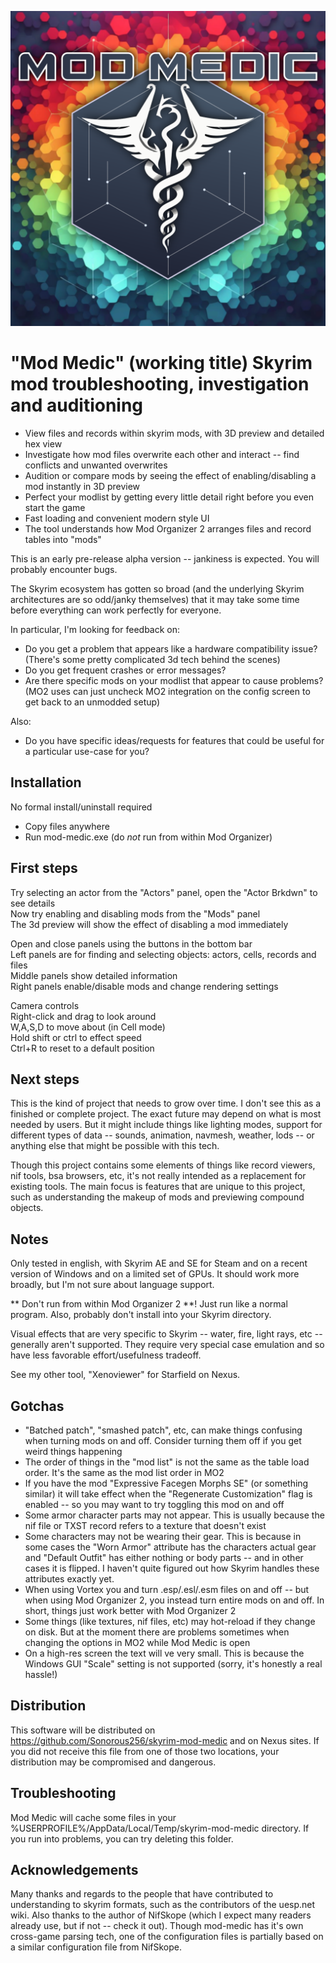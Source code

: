 ![logo](https://github.com/Sonorous256/skyrim-mod-medic/blob/master/logo.webp)

# "Mod Medic" (working title) Skyrim mod troubleshooting, investigation and auditioning

* View files and records within skyrim mods, with 3D preview and detailed hex view
* Investigate how mod files overwrite each other and interact -- find conflicts and unwanted overwrites
* Audition or compare mods by seeing the effect of enabling/disabling a mod instantly in 3D preview
* Perfect your modlist by getting every little detail right before you even start the game
* Fast loading and convenient modern style UI
* The tool understands how Mod Organizer 2 arranges files and record tables into "mods"

This is an early pre-release alpha version -- jankiness is expected. You will probably encounter bugs.

The Skyrim ecosystem has gotten so broad (and the underlying Skyrim architectures are so odd/janky themselves) that it may take some time before everything can work perfectly for everyone.

In particular, I'm looking for feedback on:

* Do you get a problem that appears like a hardware compatibility issue? (There's some pretty complicated 3d tech behind the scenes)
* Do you get frequent crashes or error messages?
* Are there specific mods on your modlist that appear to cause problems? (MO2 uses can just uncheck MO2 integration on the config screen to get back to an unmodded setup)

Also:

* Do you have specific ideas/requests for features that could be useful for a particular use-case for you?

## Installation

No formal install/uninstall required
* Copy files anywhere
* Run mod-medic.exe (do *not* run from within Mod Organizer)

## First steps

Try selecting an actor from the "Actors" panel, open the "Actor Brkdwn" to see details<br/>
Now try enabling and disabling mods from the "Mods" panel<br/>
The 3d preview will show the effect of disabling a mod immediately<br/>

Open and close panels using the buttons in the bottom bar<br/>
Left panels are for finding and selecting objects: actors, cells, records and files<br/>
Middle panels show detailed information<br/>
Right panels enable/disable mods and change rendering settings<br/>

Camera controls<br/>
Right-click and drag to look around<br/>
W,A,S,D to move about (in Cell mode)<br/>
Hold shift or ctrl to effect speed<br/>
Ctrl+R to reset to a default position<br/>

## Next steps

This is the kind of project that needs to grow over time. I don't see this as a finished or complete project.
The exact future may depend on what is most needed by users.
But it might include things like lighting modes, support for different types of data -- sounds, animation, navmesh, weather, lods -- or anything else that might be possible with this tech.

Though this project contains some elements of things like record viewers, nif tools, bsa browsers, etc, it's not really intended as a replacement for existing tools. The main focus is features that are unique to this project, such as understanding the makeup of mods and previewing compound objects.

## Notes

Only tested in english, with Skyrim AE and SE for Steam and on a recent version of Windows and on a limited set of GPUs. It should work more broadly, but I'm not sure about language support.

** Don't run from within Mod Organizer 2 **! Just run like a normal program.
Also, probably don't install into your Skyrim directory.

Visual effects that are very specific to Skyrim -- water, fire, light rays, etc -- generally aren't supported. They require very special case emulation and so have less favorable effort/usefulness tradeoff.

See my other tool, "Xenoviewer" for Starfield on Nexus.

## Gotchas

- "Batched patch", "smashed patch", etc, can make things confusing when turning mods on and off. Consider turning them off if you get weird things happening
- The order of things in the "mod list" is not the same as the table load order. It's the same as the mod list order in MO2
- If you have the mod "Expressive Facegen Morphs SE" (or something similar) it will take effect when the "Regenerate Customization" flag is enabled -- so you may want to try toggling this mod on and off
- Some armor character parts may not appear. This is usually because the nif file or TXST record refers to a texture that doesn't exist
- Some characters may not be wearing their gear. This is because in some cases the "Worn Armor" attribute has the characters actual gear and "Default Outfit" has either nothing or body parts -- and in other cases it is flipped. I haven't quite figured out how Skyrim handles these attributes exactly yet.
- When using Vortex you and turn .esp/.esl/.esm files on and off -- but when using Mod Organizer 2, you instead turn entire mods on and off. In short, things just work better with Mod Organizer 2
- Some things (like textures, nif files, etc) may hot-reload if they change on disk. But at the moment there are problems sometimes when changing the options in MO2 while Mod Medic is open
- On a high-res screen the text will ve very small. This is because the Windows GUI "Scale" setting is not supported (sorry, it's honestly a real hassle!)

## Distribution

This software will be distributed on https://github.com/Sonorous256/skyrim-mod-medic and on Nexus sites. If you did not receive this file from one of those two locations, your distribution may be compromised and dangerous.

## Troubleshooting

Mod Medic will cache some files in your %USERPROFILE%/AppData/Local/Temp/skyrim-mod-medic directory. If you run into problems, you can try deleting this folder.

## Acknowledgements

Many thanks and regards to the people that have contributed to understanding to skyrim formats, such as the contributors of the uesp.net wiki.
Also thanks to the author of NifSkope (which I expect many readers already use, but if not -- check it out). Though mod-medic has it's own cross-game parsing tech, one of the configuration files is partially based on a similar configuration file from NifSkope.

